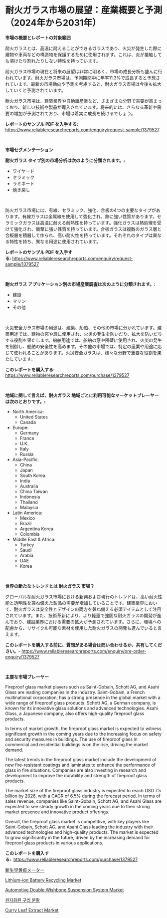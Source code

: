 <p><h1>耐火ガラス市場の展望：産業概要と予測（2024年から2031年）</h1></p><p><strong>市場の概要とレポートの対象範囲</strong></p>
<p><p>耐火ガラスとは、高温に耐えることができるガラスであり、火災が発生した際に建物や車両などの構造物を保護するために使用されます。これは、炎が接触しても溶けたり割れたりしない特性を持っています。</p><p>耐火ガラス市場の現在と将来の展望は非常に明るく、市場の成長分析も盛んに行われています。耐火ガラス市場は、予測期間中に年率11.3%で成長すると予想されています。最新の市場動向や予測を考慮すると、耐火ガラス市場は今後も拡大していくと予測されています。</p><p>耐火ガラス市場は、建築業界や自動車産業など、さまざまな分野で需要が高まっており、新しい技術や製品が導入されています。将来的には、さらなる革新や需要の増加が予測されており、市場は着実に成長を続けるでしょう。</p></p>
<p><strong>レポートのサンプル PDF を入手する:</strong> <a href="https://www.reliableresearchreports.com/enquiry/request-sample/1379527">https://www.reliableresearchreports.com/enquiry/request-sample/1379527</a></p>
<p>&nbsp;</p>
<p><strong>市場セグメンテーション</strong></p>
<p><strong>耐火ガラス タイプ別の市場分析は次のように分類されます。:</strong></p>
<p><ul><li>ワイヤード</li><li>セラミック</li><li>ラミネート</li><li>焼き戻し</li></ul></p>
<p>&nbsp;</p>
<p><p>防火ガラス市場には、有線、セラミック、強化、合板の4つの主要なタイプがあります。有線ガラスは金属線を使用して強化され、熱に強い性質があります。セラミックガラスは高温に耐える耐熱性を持っています。強化ガラスは熱処理を受けて強化され、衝撃に強い性質を持っています。合板ガラスは複数のガラス層と合板層を積層して作られ、高い耐火性を持っています。それぞれのタイプは異なる特性を持ち、異なる用途に使用されています。</p></p>
<p><strong>レポートのサンプル PDF を入手する:</strong>&nbsp;<a href="https://www.reliableresearchreports.com/enquiry/request-sample/1379527">https://www.reliableresearchreports.com/enquiry/request-sample/1379527</a></p>
<p>&nbsp;</p>
<p><strong> 耐火ガラス アプリケーション別の市場産業調査は次のように分類されます。:</strong></p>
<p><ul><li>建設</li><li>マリン</li><li>その他</li></ul></p>
<p>&nbsp;</p>
<p><p>火災安全ガラス市場の用途は、建築、船舶、その他の市場に分かれています。建築用途では、建物の窓や扉に使用され、火災の発生を防いだり、拡大を防いだりする役割を果たします。船舶用途では、船舶の窓や隔壁に使用され、火災の発生を制御し、船舶の安全性を高めます。その他の市場では、特定の産業や用途に応じて使われることがあります。火災安全ガラスは、様々な分野で重要な役割を果たしています。</p></p>
<p><strong>このレポートを購入する:</strong>&nbsp; <a href="https://www.reliableresearchreports.com/purchase/1379527">https://www.reliableresearchreports.com/purchase/1379527</a></p>
<p>&nbsp;</p>
<p><strong>地域に関して言えば、耐火ガラス 地域ごとに利用可能なマーケットプレーヤーは次のとおりです。:</strong></p>
<p><ul>
    <li>
        North America:
        <ul>
            <li>United States</li>
            <li>Canada</li>
        </ul>
    </li>
    <li>
        Europe:
        <ul>
            <li>Germany</li>
            <li>France</li>
            <li>U.K.</li>
            <li>Italy</li>
            <li>Russia</li>
        </ul>
    </li>
    <li>
        Asia-Pacific:
        <ul>
            <li>China</li>
            <li>Japan</li>
            <li>South Korea</li>
            <li>India</li>
            <li>Australia</li>
            <li>China Taiwan</li>
            <li>Indonesia</li>
            <li>Thailand</li>
            <li>Malaysia</li>
        </ul>
    </li>
    <li>
        Latin America:
        <ul>
            <li>Mexico</li>
            <li>Brazil</li>
            <li>Argentina Korea</li>
            <li>Colombia</li>
        </ul>
    </li>
    <li>
        Middle East & Africa:
        <ul>
            <li>Turkey</li>
            <li>Saudi</li>
            <li>Arabia</li>
            <li>UAE</li>
            <li>Korea</li>
        </ul>
    </li>
    </ul></p>
<p>&nbsp;</p>
<p><strong>世界の新たなトレンドとは 耐火ガラス 市場？</strong></p>
<p><p>グローバルな耐火ガラス市場における新興および現行のトレンドは、高い耐火性能と透明性を兼ね備えた製品の需要が増加していることです。建築業界において、耐火ガラスは安全性とデザインの両方を兼ね備える必須アイテムとして注目されています。また、技術革新により、より軽量で強固な耐火ガラスの開発が進んでおり、建設業界における需要の拡大が予測されています。さらに、環境への配慮から、リサイクル可能な素材を使用した耐火ガラスの開発も進んでいると言えます。</p></p>
<p><strong>このレポートを購入する前に、質問がある場合は問い合わせるか、共有してください。</strong>- <a href="https://www.reliableresearchreports.com/enquiry/pre-order-enquiry/1379527">https://www.reliableresearchreports.com/enquiry/pre-order-enquiry/1379527</a></p>
<p>&nbsp;</p>
<p><strong>主要な市場プレーヤー</strong></p>
<p><p>Fireproof glass market players such as Saint-Gobain, Schott AG, and Asahi Glass are leading companies in the industry. Saint-Gobain, a French multinational corporation, has a strong presence in the global market with a wide range of fireproof glass products. Schott AG, a German company, is known for its innovative glass solutions and advanced technologies. Asahi Glass, a Japanese company, also offers high-quality fireproof glass products.</p><p>In terms of market growth, the fireproof glass market is expected to witness significant growth in the coming years due to the increasing focus on safety and security measures in buildings. The use of fireproof glass in commercial and residential buildings is on the rise, driving the market demand.</p><p>The latest trends in the fireproof glass market include the development of new fire-resistant coatings and laminates to enhance the performance of glass in fire situations. Companies are also investing in research and development to improve the durability and strength of fireproof glass products.</p><p>The market size of the fireproof glass industry is expected to reach USD 7.5 billion by 2026, with a CAGR of 6.5% during the forecast period. In terms of sales revenue, companies like Saint-Gobain, Schott AG, and Asahi Glass are expected to see steady growth in the coming years due to their strong market presence and innovative product offerings.</p><p>Overall, the fireproof glass market is competitive, with key players like Saint-Gobain, Schott AG, and Asahi Glass leading the industry with their advanced technologies and high-quality products. The market is expected to grow significantly in the future, driven by the increasing demand for fireproof glass products in various applications.</p></p>
<p><strong>このレポートを購入する:</strong>&nbsp;&nbsp;<a href="https://www.reliableresearchreports.com/purchase/1379527">https://www.reliableresearchreports.com/purchase/1379527</a></p>
<p><p><a href="https://github.com/cnnriuez22368/Market-Research-Report-List-1/blob/main/2702123186620.md">新生児黄疸メーター</a></p><p><a href="https://github.com/RickHolmes3/Market-Research-Report-List-3/blob/main/lithium-ion-battery-recycling-market.md">Lithium-ion Battery Recycling Market</a></p><p><a href="https://view.publitas.com/reportprime-1/automotive-double-wishbone-suspension-system-market-size-focuses-on-market-dynamics-in-depth-analysis-and-future-projections-of-its-market-forecasted-for-period-from-2024-to-2031/">Automotive Double Wishbone Suspension System Market</a></p><p><a href="https://github.com/crfsywufhm81415/Market-Research-Report-List-1/blob/main/5966608186584.md">원자화된 구리 분말</a></p><p><a href="https://invited-way-688.notion.site/Curry-Leaf-Extract-Market-Dynamics-2024-2031-Also-about-Its-Market-Trends-Projections-and-Opportu-08f2f5045654443697a69dbe92861f8a">Curry Leaf Extract Market</a></p></p>